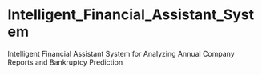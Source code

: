 # Intelligent_Financial_Assistant_System
Intelligent Financial Assistant System for Analyzing Annual Company Reports and Bankruptcy Prediction
